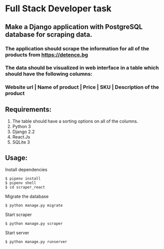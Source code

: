 # Full Stack Developer task


## Make a Django application with PostgreSQL database for scraping data.
### The application should scrape the information for all of the products from https://detence.bg
### The data should be visualized in web interface in a table which should have the following columns:

### Website url | Name of product | Price | SKU | Description of the product

## Requirements:
1. The table should have a sorting options on all of the columns.
2. Python 3
3. Django 2.2
4. React.Js
5. SQLite 3


## Usage:

Install dependencies

```
$ pipenv install
$ pipenv shell
$ cd scraper_react
```

Migrate the database
```
$ python manage.py migrate
```

Start scraper
```
$ python manage.py scraper
```

Start server
```
$ python manage.py runserver
```
